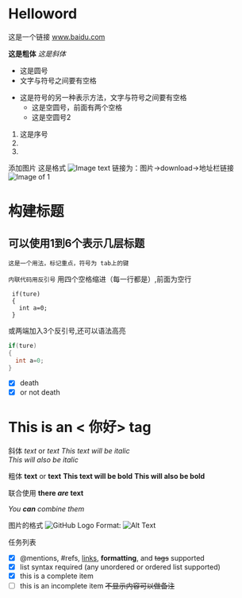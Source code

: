 # Helloword

这是一个链接
www.baidu.com

**这是粗体**
*这是斜体*
* 这是圆号
* 文字与符号之间要有空格
- 这是符号的另一种表示方法，文字与符号之间要有空格
  - 这是空圆号，前面有两个空格
  - 这是空圆号2
1. 这是序号
2. 
3. 

添加图片 这是格式 ![Image text](图片链接) 链接为：图片->download->地址栏链接
![Image of 1](https://github.com/mengzhishi/image/blob/master/1.png)

# 构建标题
## 可以使用1到6个表示几层标题
`这是一个用法，标记重点，符号为 tab上的键` 

`内联代码用反引号`
用四个空格缩进（每一行都是）,前面为空行

     if(ture)
     {
       int a=0;
     }
或两端加入3个反引号,还可以语法高亮
``` java
if(ture)
{
  int a=0;
}
```

-  [x] death 
-  [x] or not death

# This is an < 你好> tag

斜体  *text*  or  _text_ 
*This text will be italic*  
_This will also be italic_

粗体 **text** or __text__
**This text will be bold**
__This will also be bold__

联合使用  **there _are_ text** 

_You **can** combine them_

图片的格式
![GitHub Logo](/images/logo.png)
Format: ![Alt Text](url)

任务列表

- [x] @mentions, #refs, [links](), **formatting**, and <del>tags</del> supported
- [x] list syntax required (any unordered or ordered list supported)
- [x] this is a complete item
- [ ] this is an incomplete item
~~不显示内容可以做备注~~
